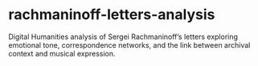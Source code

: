 # rachmaninoff-letters-analysis
Digital Humanities analysis of Sergei Rachmaninoff’s letters exploring emotional tone, correspondence networks, and the link between archival context and musical expression.
